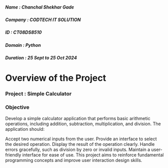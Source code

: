 ##### Name : Chanchal Shekhar Gade
##### Company : CODTECH IT SOLUTION 
##### ID : CT08DS8510
##### Domain : Python
##### Duration : 25 Sept to 25 Oct 2024

# Overview of the Project
### Project : Simple Calculator

### Objective 
Develop a simple calculator application that performs basic arithmetic operations, including addition, subtraction, multiplication, and division. The application should:

Accept two numerical inputs from the user.
Provide an interface to select the desired operation.
Display the result of the operation clearly.
Handle errors gracefully, such as division by zero or invalid inputs.
Maintain a user-friendly interface for ease of use.
This project aims to reinforce fundamental programming concepts and improve user interaction design skills.




